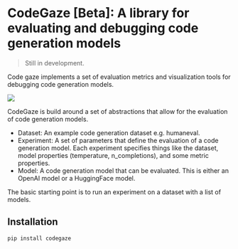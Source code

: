 # CodeGaze [Beta]: A library for evaluating and debugging code generation models

> Still in development.

Code gaze implements a set of evaluation metrics and visualization tools for debugging code generation models.

![](docs/images/screen.jpg)

CodeGaze is build around a set of abstractions that allow for the evaluation of code generation models.

- Dataset: An example code generation dataset e.g. humaneval.
- Experiment: A set of parameters that define the evaluation of a code generation model. Each experiment specifies things like the dataset, model properties (temperature, n_completions), and some metric properties.
- Model: A code generation model that can be evaluated. This is either an OpenAI model or a HuggingFace model.

The basic starting point is to run an experiment on a dataset with a list of models.

## Installation

```bash
pip install codegaze
```
